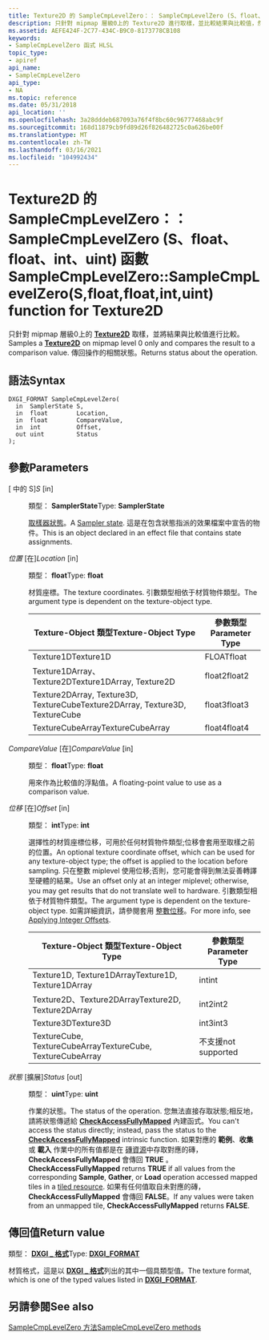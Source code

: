```yaml
---
title: Texture2D 的 SampleCmpLevelZero：： SampleCmpLevelZero (S、float、float、int、uint) 函數
description: 只針對 mipmap 層級0上的 Texture2D 進行取樣，並比較結果與比較值，然後傳回作業的相關狀態。 適用于 Texture2D。
ms.assetid: AEFE424F-2C77-434C-B9C0-8173778CB108
keywords:
- SampleCmpLevelZero 函式 HLSL
topic_type:
- apiref
api_name:
- SampleCmpLevelZero
api_type:
- NA
ms.topic: reference
ms.date: 05/31/2018
api_location: ''
ms.openlocfilehash: 3a28dddeb687093a76f4f8bc60c96777468abc9f
ms.sourcegitcommit: 168d11879cb9fd89d26f826482725c0a626be00f
ms.translationtype: MT
ms.contentlocale: zh-TW
ms.lasthandoff: 03/16/2021
ms.locfileid: "104992434"
---
```

# <a name="samplecmplevelzerosamplecmplevelzerosfloatfloatintuint-function-for-texture2d"></a><span data-ttu-id="04259-105">Texture2D 的 SampleCmpLevelZero：： SampleCmpLevelZero (S、float、float、int、uint) 函數</span><span class="sxs-lookup"><span data-stu-id="04259-105">SampleCmpLevelZero::SampleCmpLevelZero(S,float,float,int,uint) function for Texture2D</span></span>

<span data-ttu-id="04259-106">只針對 mipmap 層級0上的 [**Texture2D**](sm5-object-texture2d.md) 取樣，並將結果與比較值進行比較。</span><span class="sxs-lookup"><span data-stu-id="04259-106">Samples a [**Texture2D**](sm5-object-texture2d.md) on mipmap level 0 only and compares the result to a comparison value.</span></span> <span data-ttu-id="04259-107">傳回操作的相關狀態。</span><span class="sxs-lookup"><span data-stu-id="04259-107">Returns status about the operation.</span></span>

## <a name="syntax"></a><span data-ttu-id="04259-108">語法</span><span class="sxs-lookup"><span data-stu-id="04259-108">Syntax</span></span>


``` syntax
DXGI_FORMAT SampleCmpLevelZero(
  in  SamplerState S,
  in  float        Location,
  in  float        CompareValue,
  in  int          Offset,
  out uint         Status
);
```



## <a name="parameters"></a><span data-ttu-id="04259-109">參數</span><span class="sxs-lookup"><span data-stu-id="04259-109">Parameters</span></span>

<dl> <dt>

<span data-ttu-id="04259-110"> \[ 中的 S\]</span><span class="sxs-lookup"><span data-stu-id="04259-110">*S* \[in\]</span></span>
</dt> <dd>

<span data-ttu-id="04259-111">類型： **SamplerState**</span><span class="sxs-lookup"><span data-stu-id="04259-111">Type: **SamplerState**</span></span>

<span data-ttu-id="04259-112">[取樣器狀態](dx-graphics-hlsl-sampler.md)。</span><span class="sxs-lookup"><span data-stu-id="04259-112">A [Sampler state](dx-graphics-hlsl-sampler.md).</span></span> <span data-ttu-id="04259-113">這是在包含狀態指派的效果檔案中宣告的物件。</span><span class="sxs-lookup"><span data-stu-id="04259-113">This is an object declared in an effect file that contains state assignments.</span></span>

</dd> <dt>

<span data-ttu-id="04259-114">*位置* \[在\]</span><span class="sxs-lookup"><span data-stu-id="04259-114">*Location* \[in\]</span></span>
</dt> <dd>

<span data-ttu-id="04259-115">類型： **float**</span><span class="sxs-lookup"><span data-stu-id="04259-115">Type: **float**</span></span>

<span data-ttu-id="04259-116">材質座標。</span><span class="sxs-lookup"><span data-stu-id="04259-116">The texture coordinates.</span></span> <span data-ttu-id="04259-117">引數類型相依于材質物件類型。</span><span class="sxs-lookup"><span data-stu-id="04259-117">The argument type is dependent on the texture-object type.</span></span>



| <span data-ttu-id="04259-118">Texture-Object 類型</span><span class="sxs-lookup"><span data-stu-id="04259-118">Texture-Object Type</span></span>                    | <span data-ttu-id="04259-119">參數類型</span><span class="sxs-lookup"><span data-stu-id="04259-119">Parameter Type</span></span> |
|----------------------------------------|----------------|
| <span data-ttu-id="04259-120">Texture1D</span><span class="sxs-lookup"><span data-stu-id="04259-120">Texture1D</span></span>                              | <span data-ttu-id="04259-121">FLOAT</span><span class="sxs-lookup"><span data-stu-id="04259-121">float</span></span>          |
| <span data-ttu-id="04259-122">Texture1DArray、Texture2D</span><span class="sxs-lookup"><span data-stu-id="04259-122">Texture1DArray, Texture2D</span></span>              | <span data-ttu-id="04259-123">float2</span><span class="sxs-lookup"><span data-stu-id="04259-123">float2</span></span>         |
| <span data-ttu-id="04259-124">Texture2DArray, Texture3D, TextureCube</span><span class="sxs-lookup"><span data-stu-id="04259-124">Texture2DArray, Texture3D, TextureCube</span></span> | <span data-ttu-id="04259-125">float3</span><span class="sxs-lookup"><span data-stu-id="04259-125">float3</span></span>         |
| <span data-ttu-id="04259-126">TextureCubeArray</span><span class="sxs-lookup"><span data-stu-id="04259-126">TextureCubeArray</span></span>                       | <span data-ttu-id="04259-127">float4</span><span class="sxs-lookup"><span data-stu-id="04259-127">float4</span></span>         |



 

</dd> <dt>

<span data-ttu-id="04259-128">*CompareValue* \[在\]</span><span class="sxs-lookup"><span data-stu-id="04259-128">*CompareValue* \[in\]</span></span>
</dt> <dd>

<span data-ttu-id="04259-129">類型： **float**</span><span class="sxs-lookup"><span data-stu-id="04259-129">Type: **float**</span></span>

<span data-ttu-id="04259-130">用來作為比較值的浮點值。</span><span class="sxs-lookup"><span data-stu-id="04259-130">A floating-point value to use as a comparison value.</span></span>

</dd> <dt>

<span data-ttu-id="04259-131">*位移* \[在\]</span><span class="sxs-lookup"><span data-stu-id="04259-131">*Offset* \[in\]</span></span>
</dt> <dd>

<span data-ttu-id="04259-132">類型： **int**</span><span class="sxs-lookup"><span data-stu-id="04259-132">Type: **int**</span></span>

<span data-ttu-id="04259-133">選擇性的材質座標位移，可用於任何材質物件類型;位移會套用至取樣之前的位置。</span><span class="sxs-lookup"><span data-stu-id="04259-133">An optional texture coordinate offset, which can be used for any texture-object type; the offset is applied to the location before sampling.</span></span> <span data-ttu-id="04259-134">只在整數 miplevel 使用位移;否則，您可能會得到無法妥善轉譯至硬體的結果。</span><span class="sxs-lookup"><span data-stu-id="04259-134">Use an offset only at an integer miplevel; otherwise, you may get results that do not translate well to hardware.</span></span> <span data-ttu-id="04259-135">引數類型相依于材質物件類型。</span><span class="sxs-lookup"><span data-stu-id="04259-135">The argument type is dependent on the texture-object type.</span></span> <span data-ttu-id="04259-136">如需詳細資訊，請參閱套用 [整數位移](dx-graphics-hlsl-to-sample.md)。</span><span class="sxs-lookup"><span data-stu-id="04259-136">For more info, see [Applying Integer Offsets](dx-graphics-hlsl-to-sample.md).</span></span>



| <span data-ttu-id="04259-137">Texture-Object 類型</span><span class="sxs-lookup"><span data-stu-id="04259-137">Texture-Object Type</span></span>           | <span data-ttu-id="04259-138">參數類型</span><span class="sxs-lookup"><span data-stu-id="04259-138">Parameter Type</span></span> |
|-------------------------------|----------------|
| <span data-ttu-id="04259-139">Texture1D, Texture1DArray</span><span class="sxs-lookup"><span data-stu-id="04259-139">Texture1D, Texture1DArray</span></span>     | <span data-ttu-id="04259-140">int</span><span class="sxs-lookup"><span data-stu-id="04259-140">int</span></span>            |
| <span data-ttu-id="04259-141">Texture2D、Texture2DArray</span><span class="sxs-lookup"><span data-stu-id="04259-141">Texture2D, Texture2DArray</span></span>     | <span data-ttu-id="04259-142">int2</span><span class="sxs-lookup"><span data-stu-id="04259-142">int2</span></span>           |
| <span data-ttu-id="04259-143">Texture3D</span><span class="sxs-lookup"><span data-stu-id="04259-143">Texture3D</span></span>                     | <span data-ttu-id="04259-144">int3</span><span class="sxs-lookup"><span data-stu-id="04259-144">int3</span></span>           |
| <span data-ttu-id="04259-145">TextureCube, TextureCubeArray</span><span class="sxs-lookup"><span data-stu-id="04259-145">TextureCube, TextureCubeArray</span></span> | <span data-ttu-id="04259-146">不支援</span><span class="sxs-lookup"><span data-stu-id="04259-146">not supported</span></span>  |



 

</dd> <dt>

<span data-ttu-id="04259-147">*狀態* \[擴展\]</span><span class="sxs-lookup"><span data-stu-id="04259-147">*Status* \[out\]</span></span>
</dt> <dd>

<span data-ttu-id="04259-148">類型： **uint**</span><span class="sxs-lookup"><span data-stu-id="04259-148">Type: **uint**</span></span>

<span data-ttu-id="04259-149">作業的狀態。</span><span class="sxs-lookup"><span data-stu-id="04259-149">The status of the operation.</span></span> <span data-ttu-id="04259-150">您無法直接存取狀態;相反地，請將狀態傳遞給 [**CheckAccessFullyMapped**](checkaccessfullymapped.md) 內建函式。</span><span class="sxs-lookup"><span data-stu-id="04259-150">You can't access the status directly; instead, pass the status to the [**CheckAccessFullyMapped**](checkaccessfullymapped.md) intrinsic function.</span></span> <span data-ttu-id="04259-151">如果對應的 **範例**、**收集** 或 **載入** 作業中的所有值都是在 [磚資源](/windows/desktop/direct3d11/direct3d-11-2-features)中存取對應的磚， **CheckAccessFullyMapped** 會傳回 **TRUE** 。</span><span class="sxs-lookup"><span data-stu-id="04259-151">**CheckAccessFullyMapped** returns **TRUE** if all values from the corresponding **Sample**, **Gather**, or **Load** operation accessed mapped tiles in a [tiled resource](/windows/desktop/direct3d11/direct3d-11-2-features).</span></span> <span data-ttu-id="04259-152">如果有任何值取自未對應的磚， **CheckAccessFullyMapped** 會傳回 **FALSE**。</span><span class="sxs-lookup"><span data-stu-id="04259-152">If any values were taken from an unmapped tile, **CheckAccessFullyMapped** returns **FALSE**.</span></span>

</dd> </dl>

## <a name="return-value"></a><span data-ttu-id="04259-153">傳回值</span><span class="sxs-lookup"><span data-stu-id="04259-153">Return value</span></span>

<span data-ttu-id="04259-154">類型： **[ **DXGI \_ 格式**](/windows/desktop/api/dxgiformat/ne-dxgiformat-dxgi_format)**</span><span class="sxs-lookup"><span data-stu-id="04259-154">Type: **[**DXGI\_FORMAT**](/windows/desktop/api/dxgiformat/ne-dxgiformat-dxgi_format)**</span></span>

<span data-ttu-id="04259-155">材質格式，這是以 [**DXGI \_ 格式**](/windows/desktop/api/dxgiformat/ne-dxgiformat-dxgi_format)列出的其中一個具類型值。</span><span class="sxs-lookup"><span data-stu-id="04259-155">The texture format, which is one of the typed values listed in [**DXGI\_FORMAT**](/windows/desktop/api/dxgiformat/ne-dxgiformat-dxgi_format).</span></span>

## <a name="see-also"></a><span data-ttu-id="04259-156">另請參閱</span><span class="sxs-lookup"><span data-stu-id="04259-156">See also</span></span>

<dl> <dt>

[<span data-ttu-id="04259-157">SampleCmpLevelZero 方法</span><span class="sxs-lookup"><span data-stu-id="04259-157">SampleCmpLevelZero methods</span></span>](texture2d-samplecmplevelzero.md)
</dt> </dl>

 

 
